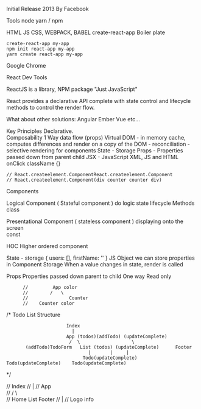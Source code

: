 Initial Release 2013
  By Facebook 

Tools
  node 
  yarn / npm 

  HTML JS CSS, WEBPACK, BABEL 
  create-react-app
    Boiler plate

    create-react-app my-app
    npm init react-app my-app
    yarn create react-app my-app

  Google Chrome

  React Dev Tools




ReactJS is a library, NPM package
  "Just JavaScript" 



React provides a declarative API complete with 
  state control and 
  lifecycle methods to control the render flow.



What about other solutions:
  Angular
  Ember
  Vue
  etc...
  




Key Principles 
  Declarative.  
  Composability
  1 Way data flow (props)
  Virtual DOM - in memory cache, computes differences and render on a copy of the DOM 
    - reconciliation 
    - selective rendering for components 
  State - Storage 
  Props - Properties passed down from parent child 
  JSX - JavaScript XML, JS and HTML  
    onClick
    className
    {}
    

    // React.createelement.ComponentReact.createelement.Component
    // React.createelement.Component(div counter counter div)
  Components









Logical Component ( Stateful component )
  do logic 
  state 
  lifecycle Methods
  class 


Presentational Component ( stateless component )
  displaying onto the screen  
  const



HOC 
  Higher ordered component

State - storage { users: [], firstName: '' }
  JS Object we can store properties in
  Component Storage
  When a value changes in state, render is called


Props 
  Properties passed down parent to child
  One way 
  Read only 

          //         App color
          //        /   \
          //               Counter
          //    Counter color



  /*                 Todo List Structure

                          Index
                            |
                          App (todos)(addTodo) (updateComplete)    
                           /  \                   \
           (addTodo)TodoForm   List (todos) (updateComplete)      Footer
                                  |       |     |
                                Todo(updateComplete)    Todo(updateComplete)    Todo(updateComplete) 

  */

//  Index
//  |
// App      
//     /  \         \
// Home   List    Footer
//   |
//   Logo  info